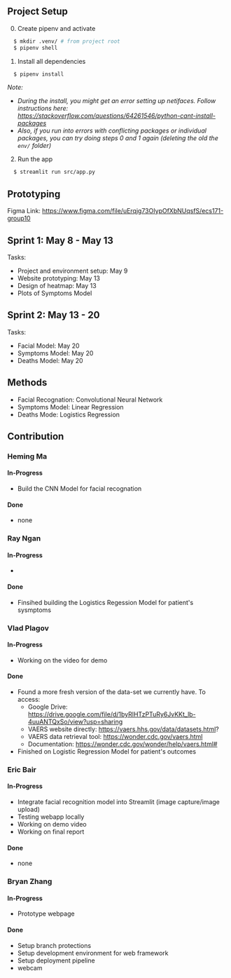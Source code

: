 ## Project Setup
0. Create pipenv and activate
  ```bash
    $ mkdir .venv/ # from project root
    $ pipenv shell
  ```
1. Install all dependencies 
  ```bash
    $ pipenv install
  ```
_Note:_
- _During the install, you might get an error setting up netifaces. Follow instructions here: https://stackoverflow.com/questions/64261546/python-cant-install-packages_
- _Also, if you run into errors with conflicting packages or individual packages, you can try doing steps 0 and 1 again (deleting the old the `env/` folder)_

2. Run the app
  ```bash
    $ streamlit run src/app.py
  ```

## Prototyping
Figma Link: https://www.figma.com/file/uErqjg73OIypOfXbNUqsfS/ecs171-group10

## Sprint 1: May 8 - May 13
Tasks:
- Project and environment setup: May 9
- Website prototyping: May 13
- Design of heatmap: May 13
- Plots of Symptoms Model

## Sprint 2: May 13 - 20
Tasks:
- Facial Model: May 20
- Symptoms Model: May 20
- Deaths Model: May 20

## Methods
- Facial Recognation: Convolutional Neural Network
- Symptoms Model: Linear Regression
- Deaths Mode: Logistics Regression

## Contribution

### Heming Ma

#### In-Progress
- Build the CNN Model for facial recognation

#### Done
- none

### Ray Ngan

#### In-Progress
- 

#### Done
- Finsihed building the Logistics Regession Model for patient's sysmptoms

### Vlad Plagov

#### In-Progress
- Working on the video for demo

#### Done
- Found a more fresh version of the data-set we currently have. To access:
    - Google Drive: https://drive.google.com/file/d/1byRlHTzPTuRy6JvKKt_lb-4uuANTQxSo/view?usp=sharing
    - VAERS website directly: https://vaers.hhs.gov/data/datasets.html?
    - VAERS data retrieval tool: https://wonder.cdc.gov/vaers.html
    - Documentation: https://wonder.cdc.gov/wonder/help/vaers.html#
- Finished on Logistic Regression Model for patient's outcomes

### Eric Bair

#### In-Progress
- Integrate facial recognition model into Streamlit (image capture/image upload)
- Testing webapp locally
- Working on demo video
- Working on final report

#### Done
- none

### Bryan Zhang

#### In-Progress
- Prototype webpage

#### Done
- Setup branch protections
- Setup development environment for web framework
- Setup deployment pipeline
- webcam
